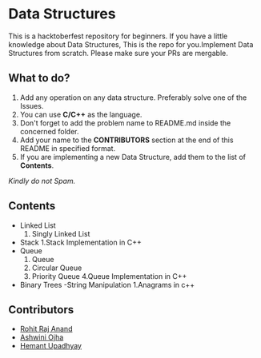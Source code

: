 # Data Structures
This is a hacktoberfest repository for beginners. If you have a little knowledge about Data Structures, This is the repo for you.Implement Data Structures from scratch.
Please make sure your PRs are mergable.

## What to do?
1. Add any operation on any data structure. Preferably solve one of the Issues.
2. You can use **C/C++** as the language.
3. Don't forget to add the problem name to README.md inside the concerned folder.
4. Add your name to the **CONTRIBUTORS** section at the end of this README in specified format.
5. If you are implementing a new Data Structure, add them to the list of **Contents**.

*Kindly do not Spam.*

## Contents
- Linked List
	1. Singly Linked List
- Stack
1.Stack Implementation in C++
- Queue
	1. Queue
	2. Circular Queue
	3. Priority Queue
	4.Queue Implementation in C++
- Binary Trees
-String Manipulation
1.Anagrams in c++

## Contributors
- [Rohit Raj Anand](https://github.com/rht6226)
- [Ashwini Ojha](https://github.com/ashwini571)
- [Hemant Upadhyay](https://github.com/hemantupadhyay24)

